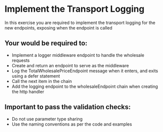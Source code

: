 # Implement the Transport Logging

In this exercise you are required to implement the transport logging for the new endpoints, exposing when the endpoint is called 

## Your would be required to:
* Implement a logger middleware endpoint to handle the wholesale requests
* Create and return an endpoint to serve as the middleware
* Log the TotalWholesalePriceEndpoint message when it enters, and exits using a defer statement
* Call the next item in the chain
* Add the logging endpoint to the wholesaleEndpoint chain when creating the http handler

## Important to pass the validation checks:
* Do not use parameter type sharing
* Use the naming conventions as per the code and examples
